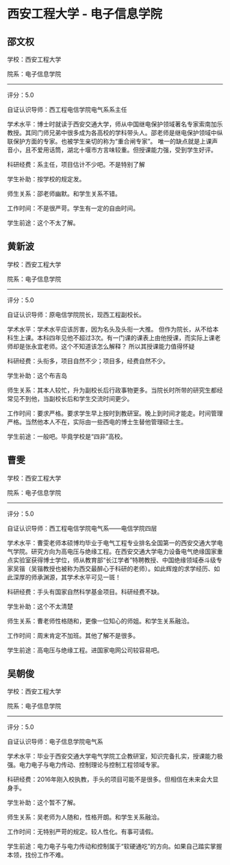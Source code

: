 # 西安工程大学 - 电子信息学院

## 邵文权

学校：西安工程大学

院系：电子信息学院

* * *

评分：5.0

自证认识导师：西工程电信学院电气系系主任

学术水平：博士时就读于西安交通大学，师从中国继电保护领域著名专家索南加乐教授。其同门师兄弟中很多成为各高校的学科带头人。邵老师是继电保护领域中纵联保护方面的专家。也被学生亲切的称为“重合闸专家”。 唯一的缺点就是上课声音小，且不爱用话筒，湖北十堰市方言味较重。但授课能力强，受到学生好评。

科研经费：系主任，项目估计不少吧。不是特别了解

学生补助：按学校的规定发。

师生关系：邵老师幽默。和学生关系不错。

工作时间：不是很严苛。学生有一定的自由时间。

学生前途：这个不太了解。

## 黄新波

学校：西安工程大学

院系：电子信息学院

* * *

评分：5.0

自证认识导师：原电信学院院长，现西工程副校长。

学术水平：学术水平应该厉害，因为名头及头衔一大推。 但作为院长，从不给本科生上课。本科四年见他不超过3次。有一门课的课表上由他授课，而实际上课老师却是张永宜老师。这个不知道该怎么解释？ 所以其授课能力值得怀疑

科研经费：头衔多，项目自然不少；项目多，经费自然不少。

学生补助：这个布吉岛

师生关系：其本人较忙，升为副校长后行政事物更多。当院长时所带的研究生都经常见不到他，当副校长后和学生交流时间更少。

工作时间：要求严格。要求学生早上按时到教研室。晚上到时间才能走。时间管理严格。当然他本人不在，实际由一些西电的博士生替他管理硕士生。

学生前途：一般吧。毕竟学校是“四非”高校。

## 曹雯

学校：西安工程大学

院系：电子信息学院

* * *

评分：5.0

自证认识导师：西工程电信学院电气系——电信学院四层

学术水平：曹雯老师本硕博均毕业于电气工程专业排名全国第一的西安交通大学电气学院。研究方向为高电压与绝缘工程。在西安交通大学电力设备电气绝缘国家重点实验室获得博士学位，师从教育部“长江学者”特聘教授、中国绝缘领域泰斗级专家吴锴（吴锴教授也被称为西交最醉心于科研的老师）。如此辉煌的求学经历、如此深厚的师承渊源，其学术水平可见一斑！

科研经费：手头有国家自然科学基金项目。科研经费不缺。

学生补助：这个不太清楚

师生关系：曹老师性格随和，更像一位知心的师姐。和学生关系融洽。

工作时间：周末肯定不加班。其他了解不是很多。

学生前途：高电压与绝缘工程。进国家电网公司较容易吧。

## 吴朝俊

学校：西安工程大学

院系：电子信息学院

* * *

评分：5.0

自证认识导师：电子信息学院电气系

学术水平：毕业于西安交通大学电气学院工企教研室，知识完备扎实，授课能力极强。电力电子与电力传动、控制理论与控制工程领域专家。

科研经费：2016年刚入校执教，手头的项目可能不是很多。但相信在未来会大显身手。

学生补助：这个暂不了解。

师生关系：吴老师为人随和，性格开朗。和学生关系融洽。

工作时间：无特别严苛的规定。较人性化。有事可请假。

学生前途：电力电子与电力传动和控制属于“软硬通吃”的方向。如果自己踏实掌握本领，找份工作不难。